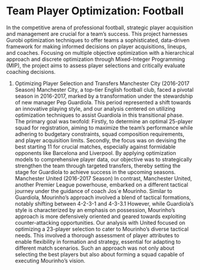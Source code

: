 # Team Player Optimization: Football

In the competitive arena of professional football, strategic player acquisition and management
are crucial for a team’s success. This project harnesses Gurobi optimization techniques to offer
teams a sophisticated, data-driven framework for making informed decisions on player acquisitions, lineups, and coaches. Focusing on multiple objective optimization with a hierarchical
approach and discrete optimization through Mixed-Integer Programming (MIP), the project
aims to assess player selections and critically evaluate coaching decisions.
1. Optimizing Player Selection and Transfers
Manchester City (2016-2017 Season)
Manchester City, a top-tier English football club, faced a pivotal season in 2016-2017, marked by
a transformation under the stewardship of new manager Pep Guardiola. This period represented
a shift towards an innovative playing style, and our analysis centered on utilizing optimization
techniques to assist Guardiola in this transitional phase. The primary goal was twofold: Firstly,
to determine an optimal 25-player squad for registration, aiming to maximize the team’s performance while adhering to budgetary constraints, squad composition requirements, and player
acquisition limits. Secondly, the focus was on devising the best starting 11 for crucial matches,
especially against formidable opponents like Barcelona and Liverpool. By applying optimization
models to comprehensive player data, our objective was to strategically strengthen the team
through targeted transfers, thereby setting the stage for Guardiola to achieve success in the
upcoming seasons.
Manchester United (2016-2017 Season)
In contrast, Manchester United, another Premier League powerhouse, embarked on a different
tactical journey under the guidance of coach Jos´e Mourinho. Similar to Guardiola, Mourinho’s
approach involved a blend of tactical formations, notably shifting between 4-2-3-1 and 4-3-3.1
However, while Guardiola’s style is characterized by an emphasis on possession, Mourinho’s
approach is more defensively oriented and geared towards exploiting counter-attacking opportunities. Our analysis with United focused on optimizing a 23-player selection to cater to
Mourinho’s diverse tactical needs. This involved a thorough assessment of player attributes to
enable flexibility in formation and strategy, essential for adapting to different match scenarios.
Such an approach was not only about selecting the best players but also about forming a squad
capable of executing Mourinho’s vision.
